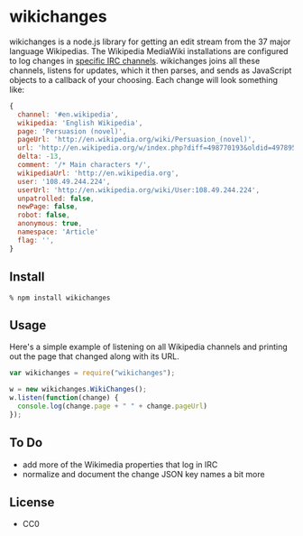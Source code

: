 wikichanges
===========

wikichanges is a node.js library for getting an edit stream from the 37 major language Wikipedias. The Wikipedia MediaWiki installations are configured to log changes in  [specific IRC channels](http://meta.wikimedia.org/wiki/IRC/Channels#Raw_feeds). wikichanges joins all these channels, listens for updates, which it then parses, and sends as JavaScript objects to a callback of your choosing. Each change will look something like:

```javascript
{ 
  channel: '#en.wikipedia',
  wikipedia: 'English Wikipedia',
  page: 'Persuasion (novel)',
  pageUrl: 'http://en.wikipedia.org/wiki/Persuasion_(novel)',
  url: 'http://en.wikipedia.org/w/index.php?diff=498770193&oldid=497895763',
  delta: -13,
  comment: '/* Main characters */',
  wikipediaUrl: 'http://en.wikipedia.org',
  user: '108.49.244.224',
  userUrl: 'http://en.wikipedia.org/wiki/User:108.49.244.224',
  unpatrolled: false,
  newPage: false,
  robot: false,
  anonymous: true,
  namespace: 'Article'
  flag: '',
}
```

Install
-------

    % npm install wikichanges

Usage
-----

Here's a simple example of listening on all Wikipedia channels and printing
out the page that changed along with its URL.

```javascript
var wikichanges = require("wikichanges");

w = new wikichanges.WikiChanges();
w.listen(function(change) {
  console.log(change.page + " " + change.pageUrl)
});
```

To Do
-----

* add more of the Wikimedia properties that log in IRC
* normalize and document the change JSON key names a bit more

License
-------

* CC0
